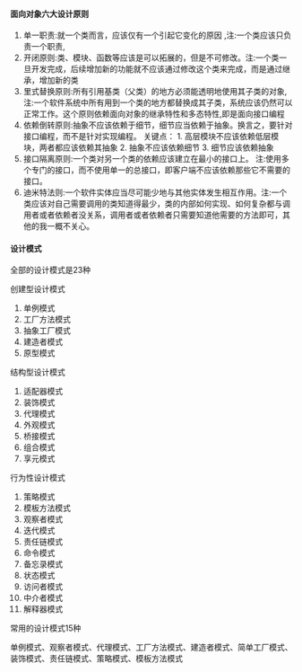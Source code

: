 #### 面向对象六大设计原则

1. 单一职责:就一个类而言，应该仅有一个引起它变化的原因 ,注:一个类应该只负责一个职责, 
2. 开闭原则:类、模块、函数等应该是可以拓展的，但是不可修改。注:一个类一旦开发完成，后续增加新的功能就不应该通过修改这个类来完成，而是通过继承，增加新的类
3. 里式替换原则:所有引用基类（父类）的地方必须能透明地使用其子类的对象,注:一个软件系统中所有用到一个类的地方都替换成其子类，系统应该仍然可以正常工作。这个原则依赖面向对象的继承特性和多态特性,即是面向接口编程
4. 依赖倒转原则:抽象不应该依赖于细节，细节应当依赖于抽象。换言之，要针对接口编程，而不是针对实现编程。
   关键点： 1. 高层模块不应该依赖低层模块，两者都应该依赖其抽象 2. 抽象不应该依赖细节 3. 细节应该依赖抽象
5. 接口隔离原则:一个类对另一个类的依赖应该建立在最小的接口上。 注:使用多个专门的接口，而不使用单一的总接口，即客户端不应该依赖那些它不需要的接口。
6. 迪米特法则:一个软件实体应当尽可能少地与其他实体发生相互作用。注:一个类应该对自己需要调用的类知道得最少，类的内部如何实现、如何复杂都与调用者或者依赖者没关系，调用者或者依赖者只需要知道他需要的方法即可，其他的我一概不关心。

#### 设计模式

全部的设计模式是23种

创建型设计模式

1. 单例模式 
2. 工厂方法模式 
3. 抽象工厂模式 
4. 建造者模式
5. 原型模式

结构型设计模式

1. 适配器模式
2. 装饰模式
3. 代理模式
4. 外观模式
5. 桥接模式
6. 组合模式
7. 享元模式

行为性设计模式  

1. 策略模式
2. 模板方法模式
3. 观察者模式
4. 迭代模式
5. 责任链模式
6. 命令模式
7. 备忘录模式
8. 状态模式
9. 访问者模式
10. 中介者模式
11. 解释器模式

常用的设计模式15种

单例模式、观察者模式、代理模式、工厂方法模式、建造者模式、简单工厂模式、装饰模式、责任链模式、策略模式、模板方法模式



